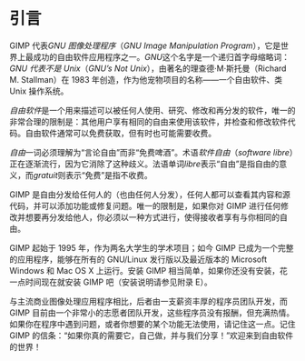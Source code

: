 # 引言

GIMP 代表*GNU 图像处理程序*（*GNU Image Manipulation Program*），它是世界上最成功的自由软件应用程序之一。*GNU*这个名字是一个递归首字母缩略词：*GNU 代表不是 Unix*（*GNU’s Not Unix*），由著名的理查德·M·斯托曼（Richard M. Stallman）在 1983 年创造，作为他宠物项目的名称——一个自由软件、类 Unix 操作系统。

*自由软件*是一个用来描述可以被任何人使用、研究、修改和再分发的软件，唯一的非常合理的限制是：其他用户享有相同的自由来使用该软件，并检查和修改软件代码。自由软件通常可以免费获取，但有时也可能需要收费。

*自由*一词必须理解为“言论自由”而非“免费啤酒”。术语*软件自由*（*software libre*）正在逐渐流行，因为它消除了这种歧义。法语单词*libre*表示“自由”是指自由的意义，而*gratuit*则表示“免费”是指不收费。

GIMP 是自由分发给任何人的（也由任何人分发），任何人都可以查看其内容和源代码，并可以添加功能或修复问题。唯一的限制是，如果你对 GIMP 进行任何修改并想要再分发给他人，你必须以一种方式进行，使得接收者享有与你相同的自由。

GIMP 起始于 1995 年，作为两名大学生的学术项目；如今 GIMP 已成为一个完整的应用程序，能够在所有的 GNU/Linux 发行版以及最近版本的 Microsoft Windows 和 Mac OS X 上运行。安装 GIMP 相当简单，如果你还没有安装，花一点时间现在就安装 GIMP 吧（安装说明请参见附录 E）。

与主流商业图像处理应用程序相比，后者由一支薪资丰厚的程序员团队开发，而 GIMP 目前由一个非常小的志愿者团队开发，这些程序员没有报酬，但充满热情。如果你在程序中遇到问题，或者你想要的某个功能无法使用，请记住这一点。记住 GIMP 的信条：“如果你真的需要它，自己做，并与我们分享！”欢迎来到自由软件的世界！

